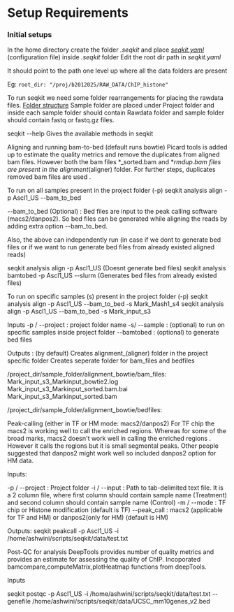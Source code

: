 # Setup Requirements

### Initial setups

In the home directory create the folder *.seqkit* and place [*seqkit.yaml*](https://github.com/ashwini06/seqkit/blob/master/data/seqkit.yaml) (configuration file) inside *.seqkit* folder
Edit the root dir path in *seqkit.yaml*

It should point to the path one level up where all the data folders are present

Eg:  `root_dir: "/proj/b2012025/RAW_DATA/ChIP_histone"`


To run seqkit we need some folder rearrangements for placing the rawdata files. [Folder structure](https://www.evernote.com/shard/s734/res/a0538341-8226-4583-8d3d-559c31a6b476/Seqkit_project_dir.pdf)
Sample folder are placed under Project folder and inside each sample folder should contain Rawdata folder and sample folder should contain fastq or fastq.gz files.

seqkit  --help
Gives the available methods in seqkit

Aligning and running bam-to-bed (default runs bowtie)
Picard tools is added up to estimate the quality metrics and remove the duplicates from aligned bam files.
However both the bam files *_sorted.bam and *_rmdup.bam files are present in the alignment_(aligner) folder.
For further steps, duplicates removed bam files are used .

To run on all samples present in the project folder (-p)
seqkit analysis align -p Ascl1_US --bam_to_bed

--bam_to_bed (Optional) : Bed files are input to the peak calling software (macs2/danpos2).
So bed files can be generated while aligning the reads by adding extra option --bam_to_bed.

Also, the above can independently run (in case if we dont to generate bed files or if we want to run generate bed files from already existed aligned reads)

seqkit analysis align -p Ascl1_US  (Doesnt generate bed files)
seqkit analysis bamtobed -p Ascl1_US --slurm (Generates bed files from already existed files)

To run on specific samples (s) present in the project folder (-p)
seqkit analysis align -p Ascl1_US --bam_to_bed -s Mark_Mash1_s4
seqkit analysis align -p Ascl1_US --bam_to_bed -s Mark_input_s3


Inputs
-p / --project : project folder name
-s/ --sample : (optional) to run on specific samples inside project folder
--bamtobed : (optional) to generate bed files

Outputs : (by default)
Creates alignment_(aligner) folder in the project specific folder
Creates seperate folder for bam_files and bedfiles

/project_dir/sample_folder/alignment_bowtie/bam_files:
Mark_input_s3_Markinput_bowtie2.log 
Mark_input_s3_Markinput_sorted.bam.bai
Mark_input_s3_Markinput_sorted.bam

/project_dir/sample_folder/alignment_bowtie/bedfiles:



Peak-calling (either in TF or HM mode: macs2/danpos2)
For TF chip the macs2 is working well to call the enriched regions.
Whereas for some of the broad marks, macs2 doesn't work well in calling the enriched regions .
However it calls the regions but it is small segmental peaks.
Other people suggested that danpos2 might work well so included danpos2 option for HM data.

Inputs:

-p / --project : Project folder
-i / --input : Path to tab-delimited text file. It is a 2 column file, where first column should contain sample name (Treatment) and second column should contain sample name (Control)
-m / --mode : TF chip or Histone modification (default is TF)
--peak_call : macs2 (applicable for TF and HM) or danpos2(only for HM) (default is HM)

Outputs:
seqkit peakcall -p Ascl1_US -i /home/ashwini/scripts/seqkit/data/test.txt

Post-QC for analysis
DeepTools provides number of quality metrics and provides an estimate for assessing the quality of ChIP.
Incoporated bamcompare,computeMatrix,plotHeatmap functions from deepTools.

Inputs

seqkit postqc -p Ascl1_US -i /home/ashwini/scripts/seqkit/data/test.txt --genefile /home/ashwini/scripts/seqkit/data/UCSC_mm10genes_v2.bed 
